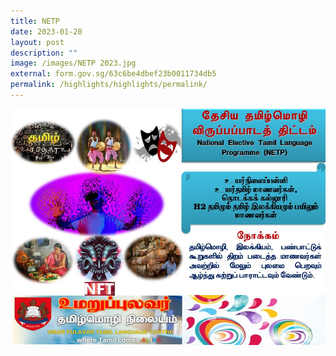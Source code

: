 ```yaml
---
title: NETP
date: 2023-01-20
layout: post
description: ""
image: /images/NETP 2023.jpg
external: form.gov.sg/63c6be4dbef23b0011734db5
permalink: /highlights/highlights/permalink/
---
```

![](/images/NETP%202023.jpg)